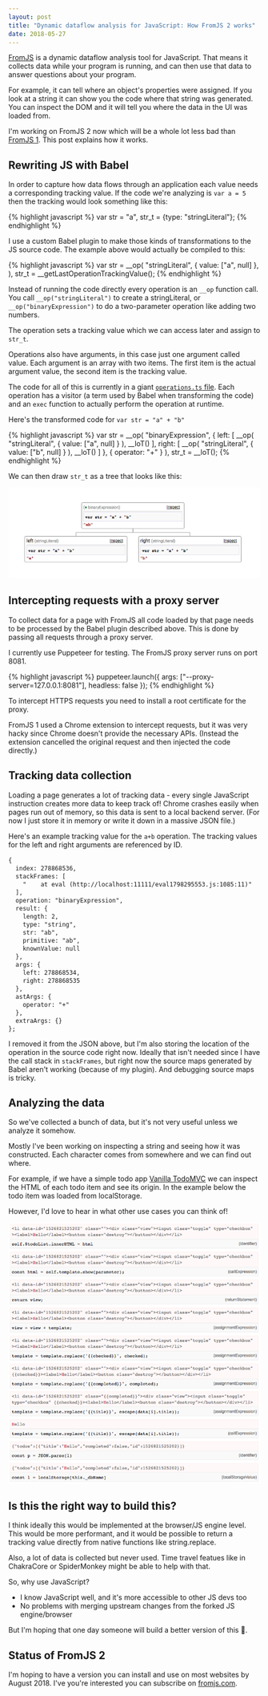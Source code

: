 ```yaml
---
layout: post
title: "Dynamic dataflow analysis for JavaScript: How FromJS 2 works"
date: 2018-05-27
---
```


[FromJS](http://www.fromjs.com/) is a dynamic dataflow analysis tool for JavaScript. That means it collects data while your program is running, and can then use that data to answer questions about your program.

For example, it can tell where an object's properties were assigned. If you look at a string it can show you the code where that string was generated. You can inspect the DOM and it will tell you where the data in the UI was loaded from.

I'm working on FromJS 2 now which will be a whole lot less bad than [FromJS 1](http://www.mattzeunert.com/2016/10/04/how-from-js-works.html). This post explains how it works.

## Rewriting JS with Babel

In order to capture how data flows through an application each value needs a corresponding tracking value. If the code we're analyzing is `var a = 5` then the tracking would look something like this:

{% highlight javascript %}
var str = "a", str_t = {type: "stringLiteral"};
{% endhighlight %}

I use a custom Babel plugin to make those kinds of transformations to the JS source code. The example above would actually be compiled to this:

{% highlight javascript %}
var str = __op(
    "stringLiteral",
    {
      value: ["a", null]
    },
  ),
  str_t = __getLastOperationTrackingValue();
{% endhighlight %}

Instead of running the code directly every operation is an `__op` function call. You call `__op("stringLiteral")` to create a stringLiteral, or `__op("binaryExpression")` to do a two-parameter operation like adding two numbers.

The operation sets a tracking value which we can access later and assign to `str_t`.

Operations also have arguments, in this case just one argument called value. Each argument is an array with two items. The first item is the actual argument value, the second item is the tracking value.

The code for all of this is currently in a giant [`operations.ts` file](https://github.com/mattzeunert/FromJS/blob/master/packages/core/src/operations.ts). Each operation has a visitor (a term used by Babel when transforming the code) and an `exec` function to actually perform the operation at runtime.

Here's the transformed code for `var str = "a" + "b"`

{% highlight javascript %}
var str = __op(
    "binaryExpression",
    {
      left: [
        __op(
          "stringLiteral",
          {
            value: ["a", null]
          }
        ),
        __loT()
      ],
      right: [
        __op(
          "stringLiteral",
          {
            value: ["b", null]
          }
        ),
        __loT()
      ]
    },
    {
      operator: "+"
    }
  ),
  str_t = __loT();
{% endhighlight %}

We can then draw `str_t` as a tree that looks like this:

![](/img/blog/how-fromjs-2-works/binary-expression-tree.png)

## Intercepting requests with a proxy server

To collect data for a page with FromJS all code loaded by that page needs to be processed by the Babel plugin described above. This is done by passing all requests through a proxy server.

I currently use Puppeteer for testing. The FromJS proxy server runs on port 8081.

{% highlight javascript %}
puppeteer.launch({
    args: ["--proxy-server=127.0.0.1:8081"],
    headless: false
});
{% endhighlight %}

To intercept HTTPS requests you need to install a root certificate for the proxy.

FromJS 1 used a Chrome extension to intercept requests, but it was very hacky since Chrome doesn't provide the necessary APIs. (Instead the extension cancelled the original request and then injected the code directly.)

## Tracking data collection

Loading a page generates a lot of tracking data - every single JavaScript instruction creates more data to keep track of! Chrome crashes easily when pages run out of memory, so this data is sent to a local backend server. (For now I just store it in memory or write it down in a massive JSON file.)

Here's an example tracking value for the `a+b` operation. The tracking values for the left and right arguments are referenced by ID.

```
{
  index: 278868536,
  stackFrames: [
    "    at eval (http://localhost:11111/eval1798295553.js:1085:11)"
  ],
  operation: "binaryExpression",
  result: {
    length: 2,
    type: "string",
    str: "ab",
    primitive: "ab",
    knownValue: null
  },
  args: {
    left: 278868534,
    right: 278868535
  },
  astArgs: {
    operator: "+"
  },
  extraArgs: {}
};
```

I removed it from the JSON above, but I'm also storing the location of the operation in the source code right now. Ideally that isn't needed since I have the call stack in `stackFrames`, but right now the source maps generated by Babel aren't working (because of my plugin). And debugging source maps is tricky.

## Analyzing the data

So we've collected a bunch of data, but it's not very useful unless we analyze it somehow.

Mostly I've been working on inspecting a string and seeing how it was constructed. Each character comes from somewhere and we can find out where.

For example, if we have a simple todo app [Vanilla TodoMVC](http://todomvc.com/examples/vanillajs/) we can inspect the HTML of each todo item and see its origin. In the example below the todo item was loaded from localStorage.

However, I'd love to hear in what other use cases you can think of!

![](/img/blog/how-fromjs-2-works/string-traversal.png)

## Is this the right way to build this?

I think ideally this would be implemented at the browser/JS engine level. This would be more performant, and it would be possible to return a tracking value directly from native functions like string.replace.

Also, a lot of data is collected but never used. Time travel featues like in ChakraCore or SpiderMonkey might be able to help with that.

So, why use JavaScript?

- I know JavaScript well, and it's more accessible to other JS devs too
- No problems with merging upstream changes from the forked JS engine/browser

But I'm hoping that one day someone will build a better version of this 🙂.

## Status of FromJS 2

I'm hoping to have a version you can install and use on most websites by August 2018. I've you're interested you can subscribe on [fromjs.com](http://www.fromjs.com/).